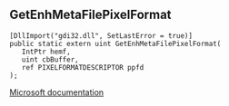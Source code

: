 ## GetEnhMetaFilePixelFormat

```
[DllImport("gdi32.dll", SetLastError = true)]
public static extern uint GetEnhMetaFilePixelFormat(
   IntPtr hemf,
   uint cbBuffer,
   ref PIXELFORMATDESCRIPTOR ppfd
);
```

[Microsoft documentation](https://docs.microsoft.com/en-us/windows/win32/api/wingdi/nf-wingdi-getenhmetafilepixelformat)
